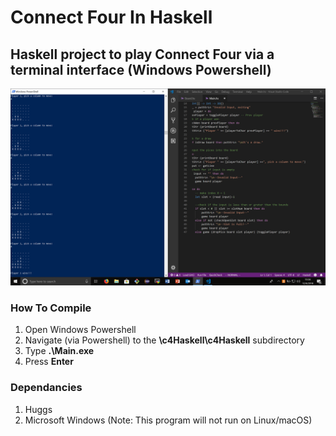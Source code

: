 # Connect Four In Haskell
## Haskell project to play Connect Four via a terminal interface (Windows Powershell)
![alt text](https://raw.githubusercontent.com/gigamatt/connect-four-haskell/master/img/readme_image.png)

### How To Compile
1. Open Windows Powershell
2. Navigate (via Powershell) to the **\c4Haskell\c4Haskell** subdirectory
3. Type **.\Main.exe**
4. Press **Enter**

### Dependancies
1. Huggs
2. Microsoft Windows (Note: This program will not run on Linux/macOS)
